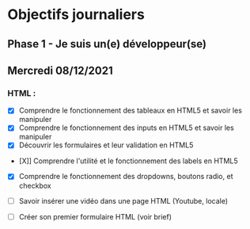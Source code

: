 # Objectifs journaliers

## Phase 1 - Je suis un(e) développeur(se)

## Mercredi 08/12/2021

### HTML :

  * [X] Comprendre le fonctionnement des tableaux en HTML5 et savoir les manipuler
  * [X] Comprendre le fonctionnement des inputs en HTML5 et savoir les manipuler
  * [X] Découvrir les formulaires et leur validation en HTML5
  * [X]] Comprendre l'utilité et le fonctionnement des labels en HTML5
  * [X] Comprendre le fonctionnement des dropdowns, boutons radio, et checkbox
  * [ ] Savoir insérer une vidéo dans une page HTML (Youtube, locale)
  * [ ] Créer son premier formulaire HTML (voir brief)

